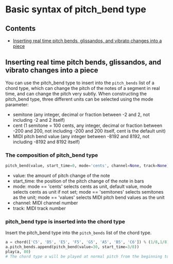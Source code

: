 # Basic syntax of pitch_bend type



## Contents

- [Inserting real time pitch bends, glissandos, and vibrato changes into a piece](#inserting-real-time-pitch-bends-glissandos-and-vibrato-changes-into-a-piece)



## Inserting real time pitch bends, glissandos, and vibrato changes into a piece

You can use the pitch_bend type to insert into the `pitch_bends` list of a chord type, which can change the pitch of the notes of a segment in real time, and can change the pitch very subtly.
When constructing the pitch_bend type, three different units can be selected using the mode parameter:

* semitone (any integer, decimal or fraction between -2 and 2, not including -2 and 2 itself)
* cent (1 semitone = 100 cents, any integer, decimal or fraction between -200 and 200, not including -200 and 200 itself, cent is the default unit)
* MIDI pitch bend value (any integer between -8192 and 8192, not including -8192 and 8192 itself)



### The composition of pitch_bend type

```python
pitch_bend(value, start_time=0, mode='cents', channel=None, track=None)
```

- value: the amount of pitch change of the note
- start_time: the position of the pitch change of the note in bars
- mode: mode == 'cents' selects cents as unit, default value, mode selects cents as unit if not set; mode == 'semitones' selects semitones as the unit; mode == 'values' selects MIDI pitch bend values as the unit
- channel: MIDI channel number
- track: MIDI track number



### pitch_bend type is inserted into the chord type

Insert the pitch_bend type into the `pitch_bends` list of the chord type.

```python
a = chord(['C5', 'D5', 'E5', 'F5', 'G5', 'A5', 'B5', 'C6']) % (1/8,1/8)
a.pitch_bends.append(pitch_bend(value=30, start_time=3/8))
play(a, 80)
# The chord type a will be played at normal pitch from the beginning to E5, and the notes after that will be played 30 cents higher (that's 0.3 semitones)
```

